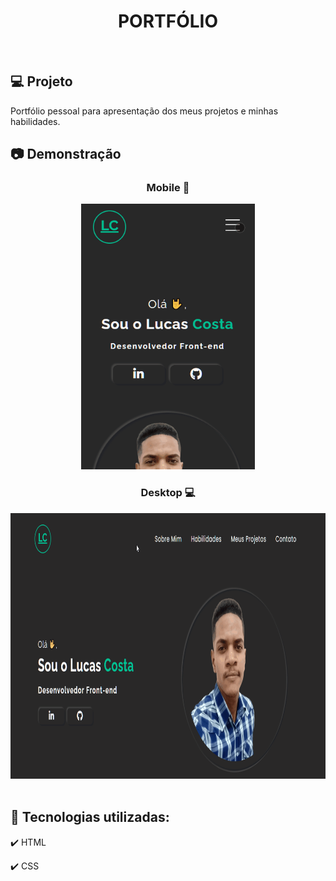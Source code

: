 <h1 align="center">
   PORTFÓLIO
</h1>

<br>

## 💻 Projeto

Portfólio pessoal para apresentação dos meus projetos e minhas habilidades.

## 📷 Demonstração

<div align="center">

  ### Mobile 📱  
  <img src="./github/portfolio-mobile.gif" alt="mobile" height="425">

  <br>
  
  ### Desktop 💻
  <img src="./github/portfolio-desktop.gif" alt="desktop" height="425">
</div>

<br>

## 🚀 Tecnologias utilizadas:

✔️ HTML

✔️ CSS
